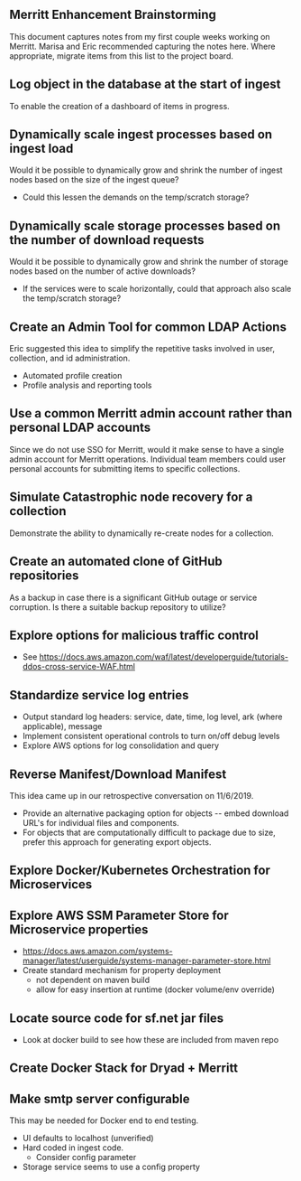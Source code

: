 ## Merritt Enhancement Brainstorming

This document captures notes from my first couple weeks working on Merritt. 
Marisa and Eric recommended capturing the notes here.
Where appropriate, migrate items from this list to the project board.

## Log object in the database at the start of ingest
To enable the creation of a dashboard of items in progress.

## Dynamically scale ingest processes based on ingest load
Would it be possible to dynamically grow and shrink the number of ingest nodes based on the size of the ingest queue?
- Could this lessen the demands on the temp/scratch storage?

## Dynamically scale storage processes based on the number of download requests
Would it be possible to dynamically grow and shrink the number of storage nodes based on the number of active downloads?
- If the services were to scale horizontally, could that approach also scale the temp/scratch storage?

## Create an Admin Tool for common LDAP Actions
Eric suggested this idea to simplify the repetitive tasks involved in user, collection, and id administration.
- Automated profile creation
- Profile analysis and reporting tools

## Use a common Merritt admin account rather than personal LDAP accounts
Since we do not use SSO for Merritt, would it make sense to have a single admin account for Merritt operations.
Individual team members could user personal accounts for submitting items to specific collections.

## Simulate Catastrophic node recovery for a collection
Demonstrate the ability to dynamically re-create nodes for a collection.

## Create an automated clone of GitHub repositories
As a backup in case there is a significant GitHub outage or service corruption.
Is there a suitable backup repository to utilize?

## Explore options for malicious traffic control
- See https://docs.aws.amazon.com/waf/latest/developerguide/tutorials-ddos-cross-service-WAF.html

## Standardize service log entries
- Output standard log headers: service, date, time, log level, ark (where applicable), message
- Implement consistent operational controls to turn on/off debug levels
- Explore AWS options for log consolidation and query

## Reverse Manifest/Download Manifest
This idea came up in our retrospective conversation on 11/6/2019.
- Provide an alternative packaging option for objects -- embed download URL's for individual files and components.
- For objects that are computationally difficult to package due to size, prefer this approach for generating export objects.

## Explore Docker/Kubernetes Orchestration for Microservices

## Explore AWS SSM Parameter Store for Microservice properties
- https://docs.aws.amazon.com/systems-manager/latest/userguide/systems-manager-parameter-store.html
- Create standard mechanism for property deployment
  - not dependent on maven build
  - allow for easy insertion at runtime (docker volume/env override)
  
## Locate source code for sf.net jar files
- Look at docker build to see how these are included from maven repo

## Create Docker Stack for Dryad + Merritt

## Make smtp server configurable
This may be needed for Docker end to end testing.
- UI defaults to localhost (unverified)
- Hard coded in ingest code.
  - Consider config parameter
- Storage service seems to use a config property


